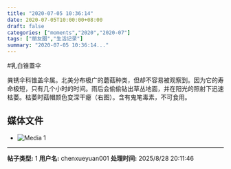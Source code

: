 ```yaml
---
title: "2020-07-05 10:36:14"
date: 2020-07-05T10:00:00+08:00
draft: false
categories: ["moments","2020","2020-07"]
tags: ["朋友圈","生活记录"]
summary: "2020-07-05 10:36:14..."
---
```


#乳白锥蓋伞

粪锈伞科锥盖伞属。北美分布极广的蘑菇种类，但却不容易被观察到。因为它的寿命极短，只有几个小时的时间。雨后会偷偷钻出草丛地面，并在阳光的照射下迅速枯萎。枯萎时菇帽颜色变深干瘪（右图）。含有鬼笔毒素，不可食用。

## 媒体文件

- ![Media 1](/Moments/photos/2020-07-05/202007051036140.jpg)

---

**帖子类型:** 1
**用户名:** chenxueyuan001
**处理时间:** 2025/8/28 20:11:46
